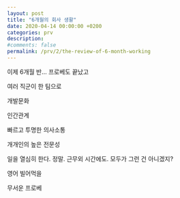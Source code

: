 ```yaml
---
layout: post
title: "6개월의 회사 생활"
date: 2020-04-14 00:00:00 +0200
categories: prv
description: 
#comments: false
permalink: /prv/2/the-review-of-6-month-working
---
```


이제 6개월 반... 프로베도 끝났고

여러 직군이 한 팀으로

개발문화

인간관계

빠르고 투명한 의사소통

개개인의 높은 전문성

일을 열심히 한다. 정말. 근무외 시간에도. 모두가 그런 건 아니겠지?

영어 빌어먹을

무서운 프로베

